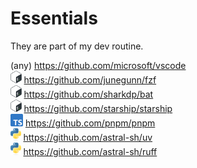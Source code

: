 # Essentials

They are part of my dev routine.

(any) https://github.com/microsoft/vscode <br/>
<img src="assets/bash-logo.png" style="height:20px;" /> https://github.com/junegunn/fzf <br/>
<img src="assets/bash-logo.png" style="height:20px;" /> https://github.com/sharkdp/bat <br/>
<img src="assets/bash-logo.png" style="height:20px;" /> https://github.com/starship/starship <br/>
<img src="assets/ts-logo.png" style="height:20px;" /> https://github.com/pnpm/pnpm <br/>
<img src="assets/python-logo.png" style="height:20px;" /> https://github.com/astral-sh/uv <br/>
<img src="assets/python-logo.png"  style="height:20px;" /> https://github.com/astral-sh/ruff <br/>
